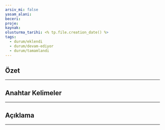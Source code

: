 ```yaml
---
arsiv_mi: false
yasam_alani:
beceri:
proje:
kaynak:
olusturma_tarihi: <% tp.file.creation_date() %>
tags:
  - durum/eklendi
  - durum/devam-ediyor
  - durum/tamamlandi
---
```

## Özet
---

## Anahtar Kelimeler
---

## Açıklama
---
